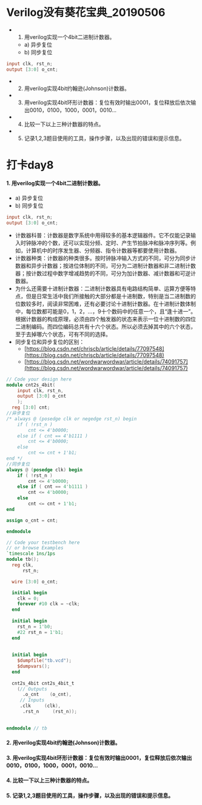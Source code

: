 # Verilog没有葵花宝典_20190506
- 1. 用verilog实现一个4bit二进制计数器。
  - a) 异步复位
  - b) 同步复位
~~~verilog
input clk, rst_n; 
output [3:0] o_cnt;
~~~
- 2. 用verilog实现4bit约翰逊(Johnson)计数器。
- 3. 用verilog实现4bit环形计数器：复位有效时输出0001，复位释放后依次输出0010，0100，1000，0001，0010...
- 4. 比较一下以上三种计数器的特点。
- 5. 记录1,2,3题目使用的工具，操作步骤，以及出现的错误和提示信息。

# 打卡day8
#### 1. 用verilog实现一个4bit二进制计数器。
  - a) 异步复位
  - b) 同步复位
~~~verilog
input clk, rst_n; 
output [3:0] o_cnt;
~~~

- 计数器科普：计数器是数字系统中用得较多的基本逻辑器件。它不仅能记录输入时钟脉冲的个数，还可以实现分频、定时、产生节拍脉冲和脉冲序列等。例如，计算机中的时序发生器、分频器、指令计数器等都要使用计数器。 
- 计数器种类：计数器的种类很多。按时钟脉冲输入方式的不同，可分为同步计数器和异步计数器；按进位体制的不同，可分为二进制计数器和非二进制计数器；按计数过程中数字增减趋势的不同，可分为加计数器、减计数器和可逆计数器。
- 为什么还需要十进制计数器：二进制计数器具有电路结构简单、运算方便等特点，但是日常生活中我们所接触的大部分都是十进制数，特别是当二进制数的位数较多时，阅读非常困难，还有必要讨论十进制计数器。在十进制计数体制中，每位数都可能是0，1，2，…，9十个数码中的任意一个，且“逢十进一”。根据计数器的构成原理，必须由四个触发器的状态来表示一位十进制数的四位二进制编码。而四位编码总共有十六个状态。所以必须去掉其中的六个状态，至于去掉哪六个状态，可有不同的选择。
- 同步复位和异步复位的区别：
  - [https://blog.csdn.net/chriscb/article/details/77097548](https://blog.csdn.net/chriscb/article/details/77097548)
  - [https://blog.csdn.net/wordwarwordwar/article/details/74091757](https://blog.csdn.net/wordwarwordwar/article/details/74091757)

~~~verilog
// Code your design here
module cnt2s_4bit(
    input clk, rst_n,
    output [3:0] o_cnt
    );
  reg [3:0] cnt;
//异步复位
/* always @ (posedge clk or negedge rst_n) begin
    if ( !rst_n )
        cnt <= 4'b0000;
    else if ( cnt == 4'b1111 )
        cnt <= 4'b0000;
    else
        cnt <= cnt + 1'b1;
end */
//同步复位
always @ (posedge clk) begin
    if ( !rst_n )
        cnt <= 4'b0000;
    else if ( cnt == 4'b1111 )
        cnt <= 4'b0000;
    else
        cnt <= cnt + 1'b1;
end

assign o_cnt = cnt;

endmodule
~~~

~~~verilog
// Code your testbench here
// or browse Examples
`timescale 1ns/1ps
module tb();
  reg clk,
      rst_n;

  wire [3:0] o_cnt;

  initial begin
    clk = 0;
    forever #10 clk = ~clk;
  end
  
  initial begin
    rst_n = 1'b0;
    #22 rst_n = 1'b1;
  end
  
  
  initial begin
    $dumpfile("tb.vcd");
    $dumpvars();
  end
  
  cnt2s_4bit cnt2s_4bit_t
    (// Outputs
      .o_cnt    (o_cnt),
     // Inputs
     .clk     (clk),
      .rst_n     (rst_n));

  
endmodule // tb
~~~


#### 2. 用verilog实现4bit约翰逊(Johnson)计数器。

#### 3. 用verilog实现4bit环形计数器：复位有效时输出0001，复位释放后依次输出0010，0100，1000，0001，0010...

#### 4. 比较一下以上三种计数器的特点。

#### 5. 记录1,2,3题目使用的工具，操作步骤，以及出现的错误和提示信息。
